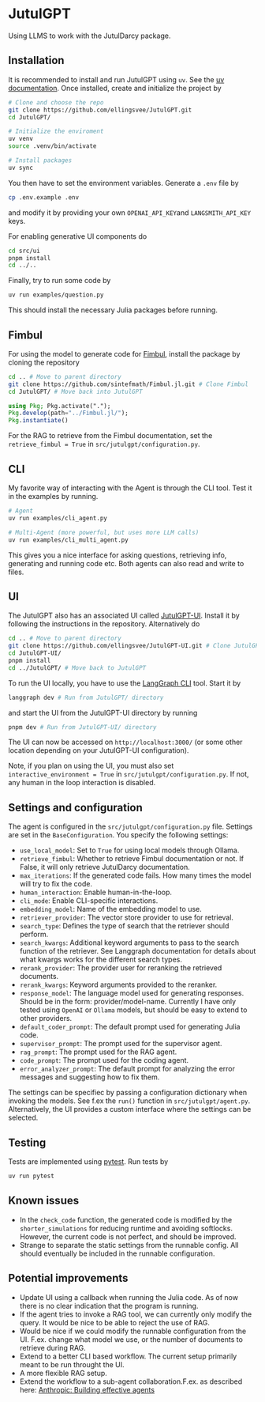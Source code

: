 # JutulGPT

Using LLMS to work with the JutulDarcy package.

## Installation
It is recommended to install and run JutulGPT using `uv`. See the [uv documentation](https://github.com/astral-sh/uv). Once installed, create and initialize the project by
```bash
# Clone and choose the repo
git clone https://github.com/ellingsvee/JutulGPT.git
cd JutulGPT/

# Initialize the enviroment
uv venv
source .venv/bin/activate

# Install packages
uv sync
```
You then have to set the environment variables. Generate a `.env` file by
```bash
cp .env.example .env
```
and modify it by providing your own `OPENAI_API_KEY`and `LANGSMITH_API_KEY` keys.

For enabling generative UI components do 
```bash
cd src/ui
pnpm install
cd ../..
```
Finally, try to run some code by
```bash
uv run examples/question.py
```
This should install the necessary Julia packages before running.

## Fimbul
For using the model to generate code for [Fimbul](https://github.com/sintefmath/Fimbul.jl), install the package by cloning the repository
```bash
cd .. # Move to parent directory
git clone https://github.com/sintefmath/Fimbul.jl.git # Clone Fimbul
cd JutulGPT/ # Move back into JutulGPT
```
```julia
using Pkg; Pkg.activate(".");
Pkg.develop(path="../Fimbul.jl/");
Pkg.instantiate()
```
For the RAG to retrieve from the Fimbul documentation, set the `retrieve_fimbul = True` in `src/jutulgpt/configuration.py`.

## CLI 

My favorite way of interacting with the Agent is through the CLI tool. Test it in the examples by running. 
```bash
# Agent
uv run examples/cli_agent.py

# Multi-Agent (more powerful, but uses more LLM calls)
uv run examples/cli_multi_agent.py
```
This gives you a nice interface for asking questions, retrieving info, generating and running code etc. Both agents can also read and write to files.

## UI
The JutulGPT also has an associated UI called [JutulGPT-UI](https://github.com/ellingsvee/JutulGPT-UI). Install it by following the instructions in the repository. Alternatively do
```bash
cd .. # Move to parent directory
git clone https://github.com/ellingsvee/JutulGPT-UI.git # Clone JutulGPT-UI
cd JutulGPT-UI/
pnpm install
cd ../JutulGPT/ # Move back to JutulGPT
```

To run the UI locally, you have to use the [LangGraph CLI](https://langchain-ai.github.io/langgraph/cloud/reference/cli/) tool. Start it by
```bash
langgraph dev # Run from JutulGPT/ directory
```
and start the UI from the JutulGPT-UI directory by running
```bash
pnpm dev # Run from JutulGPT-UI/ directory
```
The UI can now be accessed on `http://localhost:3000/` (or some other location depending on your JutulGPT-UI configuration).


Note, if you plan on using the UI, you must also set `interactive_environment = True` in `src/jutulgpt/configuration.py`. If not, any human in the loop interaction is disabled.


## Settings and configuration
The agent is configured in the `src/jutulgpt/configuration.py` file.  Settings are set in the `BaseConfiguration`. You specify the following settings:
- `use_local_model`: Set to `True` for using local models through Ollama.
- `retrieve_fimbul`: Whether to retrieve Fimbul documentation or not. If False, it will only retrieve JutulDarcy documentation.
- `max_iterations`: If the generated code fails. How many times the model will try to fix the code.
- `human_interaction`: Enable human-in-the-loop.
- `cli_mode`: Enable CLI-specific interactions.
- `embedding_model`: Name of the embedding model to use.
- `retriever_provider`: The vector store provider to use for retrieval.
- `search_type`: Defines the type of search that the retriever should perform.
- `search_kwargs`: Additional keyword arguments to pass to the search function of the retriever. See Langgraph documentation for details about what kwargs works for the different search types.
- `rerank_provider`: The provider user for reranking the retrieved documents.
- `rerank_kwargs`: Keyword arguments provided to the reranker.
- `response_model`: The language model used for generating responses. Should be in the form: provider/model-name. Currently I have only tested using `OpenAI` or `Ollama` models, but should be easy to extend to other providers.
- `default_coder_prompt`: The default prompt used for generating Julia code.
- `supervisor_prompt`: The prompt used for the supervisor agent.
- `rag_prompt`: The prompt used for the RAG agent.
- `code_prompt`: The prompt used for the coding agent.
- `error_analyzer_prompt`: The default prompt for analyzing the error messages and suggesting how to fix them.

The settings can be specifiec by passing a configuration dictionary when invoking the models. See f.ex the `run()` function in `src/jutulgpt/agent.py`. Alternatively, the UI provides a custom interface where the settings can be selected.

## Testing
Tests are implemented using [pytest](https://docs.pytest.org/en/stable/). Run tests by
```bash
uv run pytest
```

## Known issues
- In the `check_code` function, the generated code is modified by the `shorter_simulations` for reducing runtime and avoiding softlocks. However, the current code is not perfect, and should be improved.
- Strange to separate the static settings from the runnable config. All should eventually be included in the runnable configuration.

## Potential improvements
- Update UI using a callback when running the Julia code. As of now there is no clear indication that the program is running.
- If the agent tries to invoke a RAG tool, we can currently only modify the query. It would be nice to be able to reject the use of RAG.
- Would be nice if we could modify the runnable configuration from the UI. F.ex. change what model we use, or the number of documents to retrieve during RAG.
- Extend to a better CLI based workflow. The current setup primarily meant to be run throught the UI.
- A more flexible RAG setup.
- Extend the workflow to a sub-agent collaboration.F.ex. as described here: [Anthropic: Building effective agents](https://www.anthropic.com/engineering/building-effective-agents)